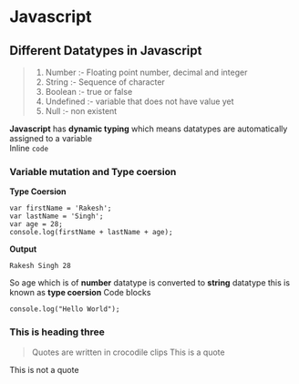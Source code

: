 # Javascript

## Different Datatypes in Javascript

> 1. Number :- Floating point number, decimal and integer  
> 2. String :- Sequence of character  
> 3. Boolean :- true or false  
> 4. Undefined :- variable that does not have value yet  
> 5. Null :- non existent  

__Javascript__ has __dynamic typing__ which means datatypes are automatically assigned to a variable  
Inline `code`  
  
### Variable mutation and Type coersion 

__Type Coersion__  
```
var firstName = 'Rakesh';
var lastName = 'Singh';
var age = 28;
console.log(firstName + lastName + age);
```  
__Output__
```
Rakesh Singh 28  
```  

So age which is of __number__ datatype is converted to __string__ datatype this is known as __type coersion__
Code blocks
```
console.log("Hello World");

```

### This is heading three

> Quotes are written in crocodile clips
> This is a quote

This is not a quote
